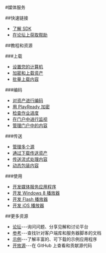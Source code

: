 <properties 
pageTitle="媒体服务 - Azure 微软云"
Metakeywords="媒体服务,Media Services,编码,PlayReady,流式处理,动态包装,播放器,加密,资产" 
description="用安全的方式为您随时随地跨设备传送媒体内容、提供可伸缩的端到端媒体解决方案。" 
services="Media Services" 
documentationCenter="Develop" 
authors="" 
manager="Tiffena" 
editor="Eric Chen" />
<tags ms.service="Media Services"
    ms.date="10/23/2014"
    wacn.date="04/11/2015"
    />

#媒体服务

##快速链接

- [了解 SDK](/zh-cn/develop/media-services/developer-tools/)
- [在论坛上获取帮助](https://social.msdn.microsoft.com/Forums/azure/zh-CN/home?forum=windowsazurezhchs)

##教程和资源

###上载

- [设置您的计算机](/zh-cn/documentation/articles/media-services-set-up-computer/)
- [加密和上载资产](/zh-cn/documentation/articles/media-services-create-encrypted-asset-upload-storage/)
- [批量上载内容](http://msdn.microsoft.com/zh-cn/library/azure/jj853022.aspx)


###编码

- [对资产进行编码](/zh-cn/documentation/articles/media-services-encode-asset/)
- [用 PlayReady 加密](/zh-cn/documentation/articles/media-services-protect-asset/)
- [检查作业进度](/zh-cn/documentation/articles/media-services-check-job-progress/)
- [在门户中进行监视](/zh-cn/documentation/articles/media-services-monitor-services-account/)
- [管理门户中的内容](/zh-cn/documentation/articles/media-services-manage-content/)

###传送

- [管理多个源](/zh-cn/documentation/articles/media-services-manage-origins/)
- [通过下载传送资产](/zh-cn/documentation/articles/media-services-deliver-asset-download/)
- [传送流式处理内容](/zh-cn/documentation/articles/media-services-deliver-streaming-content/)
- [动态包装内容](https://msdn.microsoft.com/zh-cn/library/azure/jj889436.aspx)

###使用

- [开发媒体服务应用程序](http://msdn.microsoft.com/zh-cn/library/dn223283.aspx)
- [开发 Windows 8 播放器](/zh-cn/documentation/articles/media-services-build-smooth-streaming-apps/)
- [开发 Flash 播放器](/zh-cn/documentation/articles/media-services-use-osmf-smooth-streaming-client-plugin/)
- [开发 iOS 播放器](/zh-cn/documentation/articles/media-services-use-ios-media-player-framework/)

##更多资源

- [论坛](https://social.msdn.microsoft.com/Forums/azure/zh-CN/home?forum=windowsazurezhchs)---询问问题、分享见解和讨论平台
- [参考](http://msdn.microsoft.com/zh-cn/library/azure/hh973629)---查找针对客户端库和服务器脚本的文档
- [示例](http://code.msdn.microsoft.com/Windows-Azure-Media-040435f8)---了解丰富的、可下载的示例应用程序
- [开放源](https://github.com/windowsazure/)---在 GitHub 上查看和贡献源代码
